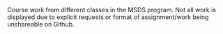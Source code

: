 Course work from different classes in the MSDS program. Not all work is displayed due to explicit requests or format of assignment/work being unshareable on Github. 


